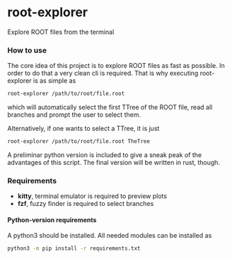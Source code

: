 # root-explorer
Explore ROOT files from the terminal

### How to use

The core idea of this project is to explore ROOT files as fast as possible.
In order to do that a very clean cli is required. That is why executing root-explorer is as simple as
```bash
root-explorer /path/to/root/file.root
```
which will automatically select the first TTree of the ROOT file, read all branches
and prompt the user to select them.

Alternatively, if one wants to select a TTree, it is just
```bash
root-explorer /path/to/root/file.root TheTree
```

A preliminar python version is included to give a sneak peak of the advantages of this
script. The final version will be written in rust, though.



### Requirements

- **kitty**, terminal emulator is required to preview plots
- **fzf**, fuzzy finder is required to select branches

#### Python-version requirements
A python3 should be installed. All needed modules can be installed as
```bash
python3 -m pip install -r requirements.txt
```
